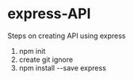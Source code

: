 # express-API

Steps on creating API using express

1. npm init
2. create git ignore
3. npm install --save express